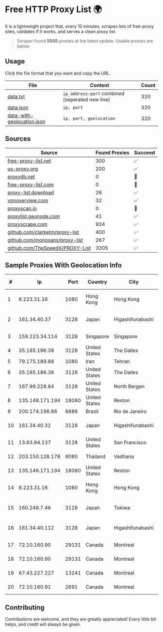 
# Free HTTP Proxy List 🌍

It is a lightweight project that, every 10 minutes, scrapes lots of free-proxy sites, validates if it works, and serves a clean proxy list.


> Scraper found **5505** proxies at the latest update. Usable proxies are below.

## Usage

Click the file format that you want and copy the URL.


|File|Content|Count|
|----|-------|-----|
|[data.txt](https://raw.githubusercontent.com/themiralay/Proxy-List-World/master/data.txt)|`ip_address:port` combined (seperated new line)|320|
|[data.json](https://raw.githubusercontent.com/themiralay/Proxy-List-World/master/data.json)|`ip, port`|320|
|[data-with-geolocation.json](https://raw.githubusercontent.com/themiralay/Proxy-List-World/master/data-with-geolocation.json)|`ip, port, geolocation`|320|

## Sources

|Source|Found Proxies|Succeed|
|------|-------------|-------|
|[free-proxy-list.net](https://free-proxy-list.net)|300|✅|
|[us-proxy.org](https://www.us-proxy.org)|200|✅|
|[proxydb.net](http://proxydb.net)|0|🚫|
|[free-proxy-list.com](https://free-proxy-list.com/?page=&port=&type%5B%5D=http&type%5B%5D=https&up_time=0&search=Search)|0|🚫|
|[proxy-list.download](https://www.proxy-list.download/HTTP)|26|✅|
|[vpnoverview.com](https://vpnoverview.com/privacy/anonymous-browsing/free-proxy-servers)|32|✅|
|[proxyscan.io](https://www.proxyscan.io)|0|🚫|
|[proxylist.geonode.com](https://proxylist.geonode.com/api/proxy-list?limit=300&page=1&sort_by=lastChecked&sort_type=desc&protocols=http,https)|41|✅|
|[proxyscrape.com](https://api.proxyscrape.com/v2/?request=displayproxies&protocol=http&timeout=10000&country=all&ssl=all&anonymity=all)|934|✅|
|[github.com/clarketm/proxy-list](https://raw.githubusercontent.com/clarketm/proxy-list/master/proxy-list-raw.txt)|400|✅|
|[github.com/monosans/proxy-list](https://raw.githubusercontent.com/monosans/proxy-list/main/proxies/http.txt)|267|✅|
|[github.com/TheSpeedX/PROXY-List](https://raw.githubusercontent.com/TheSpeedX/PROXY-List/master/http.txt)|3305|✅|


## Sample Proxies With Geolocation Info

|#|Ip|Port|Country|City|Internet Service Provider|
|-|--|----|-------|----|-------------------------|
|1|8.223.31.16|1080|Hong Kong|Hong Kong|Alibaba (US) Technology Co., Ltd.|
|2|161.34.40.37|3128|Japan|Higashifunabashi|NTT PC Communications, Inc.|
|3|159.223.34.114|3128|Singapore|Singapore|DigitalOcean, LLC|
|4|35.185.196.38|3128|United States|The Dalles|Google LLC|
|5|79.175.189.88|1080|Iran|Tehran|Afranet|
|6|35.185.196.38|3128|United States|The Dalles|Google LLC|
|7|167.99.228.84|3128|United States|North Bergen|DigitalOcean, LLC|
|8|135.148.171.194|18080|United States|Reston|OVH SAS|
|9|200.174.198.86|8888|Brazil|Rio de Janeiro|Claro S.A|
|10|161.34.40.32|3128|Japan|Higashifunabashi|NTT PC Communications, Inc.|
|11|13.83.94.137|3128|United States|San Francisco|Microsoft Corporation|
|12|203.150.128.178|8080|Thailand|Vadhana|Internet Thailand Company Ltd|
|13|135.148.171.194|18080|United States|Reston|OVH SAS|
|14|8.223.31.16|1080|Hong Kong|Hong Kong|Alibaba (US) Technology Co., Ltd.|
|15|160.248.7.46|3128|Japan|Tokiwa|NTT PC Communications, Inc.|
|16|161.34.40.112|3128|Japan|Higashifunabashi|NTT PC Communications, Inc.|
|17|72.10.160.90|29131|Canada|Montreal|GloboTech Communications|
|18|72.10.160.90|29131|Canada|Montreal|GloboTech Communications|
|19|67.43.227.227|13241|Canada|Montreal|GloboTech Communications|
|20|72.10.160.91|2691|Canada|Montreal|GloboTech Communications|



## Contributing

Contributions are welcome, and they are greatly appreciated! Every
little bit helps, and credit will always be given.

